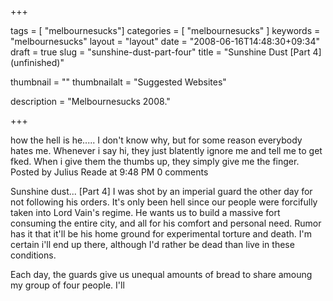 
+++

tags = [ "melbournesucks"]
categories = [ "melbournesucks" ]
keywords = "melbournesucks"
layout = "layout"
date = "2008-06-16T14:48:30+09:34"
draft = true
slug = "sunshine-dust-part-four"
title = "Sunshine Dust [Part 4] (unfinished)"

thumbnail = ""
thumbnailalt = "Suggested Websites"

description = "Melbournesucks 2008."

+++

how the hell is he..... 
I don't know why, but for some reason everybody hates me. Whenever i say hi, they just blatently ignore me and tell me to get fked. When i give them the thumbs up, they simply give me the finger. 
Posted by Julius Reade at 9:48 PM 0 comments 

Sunshine dust... [Part 4] 
I was shot by an imperial guard the other day for not following his orders. It's only been hell since our people were forcifully taken into Lord Vain's regime. He wants us to build a massive fort consuming the entire city, and all for his comfort and personal need. Rumor has it that it'll be his home ground for experimental torture and death. I'm certain i'll end up there, although I'd rather be dead than live in these conditions.

Each day, the guards give us unequal amounts of bread to share amoung my group of four people. I'll 